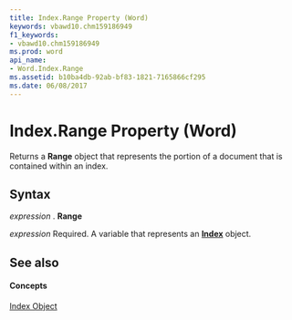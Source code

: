 ```yaml
---
title: Index.Range Property (Word)
keywords: vbawd10.chm159186949
f1_keywords:
- vbawd10.chm159186949
ms.prod: word
api_name:
- Word.Index.Range
ms.assetid: b10ba4db-92ab-bf83-1821-7165866cf295
ms.date: 06/08/2017
---
```



# Index.Range Property (Word)

Returns a  **Range** object that represents the portion of a document that is contained within an index.


## Syntax

 _expression_ . **Range**

 _expression_ Required. A variable that represents an **[Index](Word.Index.md)** object.


## See also


#### Concepts


[Index Object](Word.Index.md)

